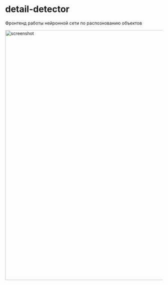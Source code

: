 # detail-detector
Фронтенд работы нейронной сети по распознованию объектов

<img src="https://github.com/Hem1x/hakaton_22_09/assets/85455447/7c4226ce-741b-4c0e-8dea-cf4e478fcf1c" alt="screenshot" width="800"/>

